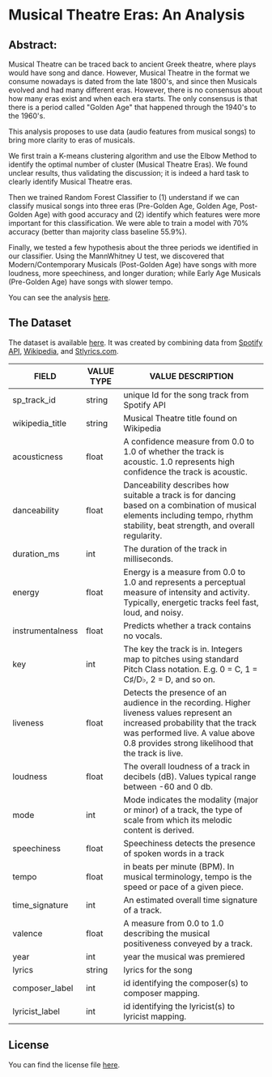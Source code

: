 # Musical Theatre Eras: An Analysis

## Abstract: 
Musical Theatre can be traced back to ancient Greek theatre, where plays would have song and dance. However, Musical Theatre in the format we consume nowadays is dated from the late 1800's, and since then Musicals evolved and had many different eras. 
However, there is no consensus about how many eras exist and when each era starts. The only consensus is that there is a period called "Golden Age" that happened through the 1940's to the 1960's. 

This analysis proposes to use data (audio features from musical songs) to bring more clarity to eras of musicals. 

We first train a K-means clustering algorithm and use the Elbow Method to identify the optimal number of cluster (Musical Theatre Eras). We found unclear results, thus validating the discussion; it is indeed a hard task to clearly identify Musical Theatre eras.

Then we trained Random Forest Classifier to (1) understand if we can classify musical songs into three eras (Pre-Golden Age, Golden Age, Post-Golden Age) with good accuracy and (2) identify which features were more important for this classification. We were able to train a model with 70% accuracy (better than majority class baseline 55.9%).

Finally, we tested a few hypothesis about the three periods we identified in our classifier. Using the MannWhitney U test, we discovered that Modern/Contemporary Musicals (Post-Golden Age) have songs with more loudness, more speechiness, and longer duration; while Early Age Musicals (Pre-Golden Age) have songs with slower tempo. 

You can see the analysis [here](https://github.com/andreiabds/MusicalTheatreEras/blob/main/Musical%20Theater%20Era%20Analysis.ipynb).


## The Dataset
The dataset is available [here](https://github.com/andreiabds/orpheus/blob/master/data/COMPLETE_DATA.csv). 
It was created by combining data from [Spotify API](https://developer.spotify.com/documentation/web-api/reference/object-model/#audio-features-object), [Wikipedia](https://en.wikipedia.org/wiki/List_of_musicals:_A_to_L), and [Stlyrics.com](https://www.stlyrics.com/). 

|FIELD|VALUE TYPE|VALUE DESCRIPTION|
|-----|----------|-----------------|
|sp_track_id|string|unique Id for the song track from Spotify API|
|wikipedia_title|string|Musical Theatre title found on Wikipedia|
|acousticness|float|A confidence measure from 0.0 to 1.0 of whether the track is acoustic. 1.0 represents high confidence the track is acoustic.|
|danceability|float|Danceability describes how suitable a track is for dancing based on a combination of musical elements including tempo, rhythm stability, beat strength, and overall regularity. |
|duration_ms|int|The duration of the track in milliseconds.|
|energy|float|Energy is a measure from 0.0 to 1.0 and represents a perceptual measure of intensity and activity. Typically, energetic tracks feel fast, loud, and noisy.|
|instrumentalness|float|Predicts whether a track contains no vocals. |
|key|int|The key the track is in. Integers map to pitches using standard Pitch Class notation. E.g. 0 = C, 1 = C♯/D♭, 2 = D, and so on.|
|liveness|float|Detects the presence of an audience in the recording. Higher liveness values represent an increased probability that the track was performed live. A value above 0.8 provides strong likelihood that the track is live.|
|loudness|float|The overall loudness of a track in decibels (dB). Values typical range between -60 and 0 db.|
|mode|int|Mode indicates the modality (major or minor) of a track, the type of scale from which its melodic content is derived. |
|speechiness|float|Speechiness detects the presence of spoken words in a track|
|tempo|float|in beats per minute (BPM).  In musical terminology, tempo is the speed or pace of a given piece.|
|time_signature|int|An estimated overall time signature of a track.|
|valence|float|A measure from 0.0 to 1.0 describing the musical positiveness conveyed by a track. |
|year|int|year the musical was premiered|
|lyrics|string|lyrics for the song|
|composer_label|int|id identifying the composer(s) to composer mapping.|
|lyricist_label|int|id identifying the lyricist(s) to lyricist mapping.|

## License
You can find the license file [here](https://github.com/andreiabds/MusicalTheatreEras/blob/main/LICENSE).
